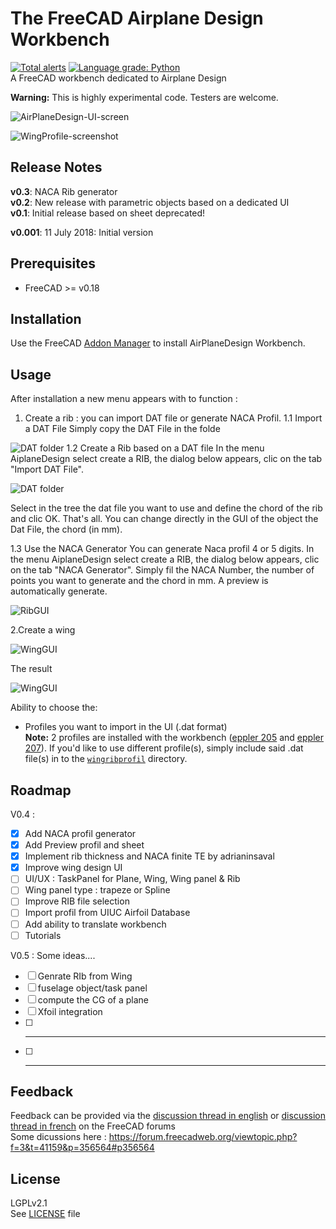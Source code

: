 # The FreeCAD Airplane Design Workbench
[![Total alerts](https://img.shields.io/lgtm/alerts/g/FredsFactory/FreeCAD_AirPlaneDesign.svg?logo=lgtm&logoWidth=18)](https://lgtm.com/projects/g/FredsFactory/FreeCAD_AirPlaneDesign/alerts/) [![Language grade: Python](https://img.shields.io/lgtm/grade/python/g/FredsFactory/FreeCAD_AirPlaneDesign.svg?logo=lgtm&logoWidth=18)](https://lgtm.com/projects/g/FredsFactory/FreeCAD_AirPlaneDesign/context:python)  
A FreeCAD workbench dedicated to Airplane Design  

**Warning:** This is highly experimental code. Testers are welcome.

![AirPlaneDesign-UI-screen](resources/WingResult.png)

![WingProfile-screenshot](resources/AirplaneDesign001.png)

## Release Notes
**v0.3**: NACA Rib generator  
**v0.2**: New release with parametric objects based on a dedicated UI  
**v0.1**: Initial release based on sheet  deprecated!

**v0.001**: 11 July 2018: Initial version

## Prerequisites
* FreeCAD >= v0.18

## Installation
Use the FreeCAD [Addon Manager](https://github.com/FreeCAD/FreeCAD-addons#installing) to install AirPlaneDesign Workbench.

## Usage
After installation a new menu appears with to function :  
1. Create a rib : you can import DAT file or generate NACA Profil.
1.1 Import a DAT File
Simply copy the DAT File in the folde

![DAT folder](resources/Ribsfolder.png)
1.2 Create a Rib based on a DAT file
In the menu AiplaneDesign select create a RIB, the dialog below appears, clic on the tab "Import DAT File".

![DAT folder](resources/RIBSGUI1.png)

Select in the tree the dat file you want to use and define the chord of the rib and clic OK. That's all.
You can change directly in the GUI of the object the Dat File, the chord (in mm). 

1.3 Use the NACA Generator
You can generate Naca profil 4 or 5 digits. In the menu AiplaneDesign select create a RIB, the dialog below appears, clic on the tab "NACA Generator". Simply fil the NACA Number, the number of points you want to generate and the chord in mm. A preview is automatically generate. 

![RibGUI](resources/RibGUI.png)


2.Create a wing


![WingGUI](resources/WingGUI.png)

The result

![WingGUI](resources/WingResult.png)



Ability to choose the:  
* Profiles you want to import in the UI (.dat format)  
 **Note:** 2 profiles are installed with the workbench ([eppler 205](wingribprofil/e205.dat) and [eppler 207](wingribprofil/e207.dat)). If you'd like to use different profile(s), simply include said .dat file(s) in to the [`wingribprofil`](wingribprofil/) directory.

## Roadmap

V0.4 :
- [X] Add NACA profil generator
- [X] Add Preview profil and sheet
- [X] Implement rib thickness and NACA finite TE by adrianinsaval
- [X] Improve wing design UI
- [ ] UI/UX : TaskPanel for Plane, Wing, Wing panel & Rib
- [ ] Wing panel type : trapeze or Spline
- [ ] Improve RIB file selection 
- [ ] Import profil from UIUC Airfoil Database
- [ ] Add ability to translate workbench
- [ ] Tutorials

V0.5 : Some ideas....
- [ ] Genrate RIb from Wing
- [ ] fuselage object/task panel
- [ ] compute the CG of a plane
- [ ] Xfoil integration
- [ ] ----------
- [ ] ----------

## Feedback
Feedback can be provided via the [discussion thread in english](https://forum.freecadweb.org/viewtopic.php?f=8&t=42208) or [discussion thread in french](https://forum.freecadweb.org/viewtopic.php?f=12&t=40376) on the FreeCAD forums  
Some dicussions here : https://forum.freecadweb.org/viewtopic.php?f=3&t=41159&p=356564#p356564

## License
LGPLv2.1  
See [LICENSE](LICENSE) file
